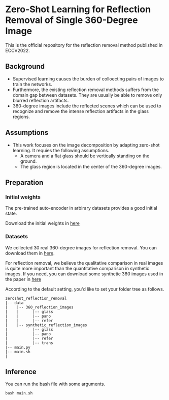 # Zero-Shot Learning for Reflection Removal of Single 360-Degree Image

This is the official repository for the reflection removal method published in ECCV2022.

## Background
- Supervised learning causes the burden of colloecting pairs of images to train the networks. 
- Furthermore, the existing reflection removal methods suffers from the domain gap between datasets. They are usually be able to remove only blurred reflection artifacts.
- 360-degree images include the reflected scenes which can be used to recognize and remove the intense reflection artifacts in the glass regions.


## Assumptions
- This work focuses on the image decomposition by adapting zero-shot learning. It requies the following assumptions.
  - A camera and a flat glass should be vertically standing on the ground.
  - The glass region is located in the center of  the 360-degree images.
  
## Preparation
### Initial weights
The pre-trained auto-encoder in arbirary datasets provides a good initial state.

Download the initial weights in [here](https://drive.google.com/file/d/1mM1WUlKTDwAC3a5TOpSnRgDFhb6YfFjK/view?usp=sharing)

### Datasets
We collected 30 real 360-degree images for reflection removal. You can download them in [here](https://drive.google.com/file/d/1woQJzJzvj0-FsRqOsGQTE1uDvBBZSyM0/view?usp=sharing).

For reflection removal, we believe the qualitative comparison in real images is quite more important than the quantitative comparison in synthetic images. If you need, you can download some synthetic 360 images used in the paper in [here]()

According to the default setting, you'd like to set your folder tree as follows.

```
zeroshot_reflection_removal
|-- data
|    |-- 360_reflection_images
|    |      |-- glass
|    |      |-- pano
|    |      |-- refer
|    |-- synthetic_reflection_images
|           |-- glass
|           |-- pano
|           |-- refer
|           |-- trans
|-- main.py
|-- main.sh
| 
```

## Inference 
You can run the bash file with some arguments.
```python
bash main.sh
````
